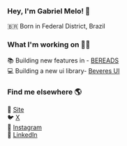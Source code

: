 ### Hey, I'm Gabriel Melo! 👋


🇧🇷 Born in Federal District, Brazil <br>


### What I'm working on 👨‍💻

📚 Building new features in - [BEREADS](https://bereads.com) <br>
💻 Building a new ui library- [Beveres UI](https://beveresui.com)
 
### Find me elsewhere 🌎

🚀 [Site](https://gabrielmelo.me) <br>
🐦 [X](https://twitter.com/gabrielmelodev) <br>
📸 [Instagram](https://instagram.com/gabrielmelo.dev) <br>
💼 [LinkedIn](https://www.linkedin.com/in/gabrielmelodev) <br>
